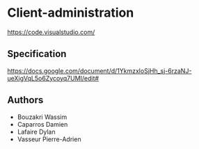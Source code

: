 # Client-administration

https://code.visualstudio.com/


## Specification

https://docs.google.com/document/d/1YkmzxloSjHh_sj-6rzaNJ-ueXigVqL5o6Zycoyq7UMI/edit#

## Authors

- Bouzakri Wassim
- Caparros Damien
- Lafaire Dylan
- Vasseur Pierre-Adrien
